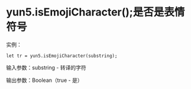 # yun5.isEmojiCharacter\(\);是否是表情符号

实例：

```text
let tr = yun5.isEmojiCharacter(substring);
```

输入参数：substring - 转译的字符

输出参数：Boolean（true - 是）


